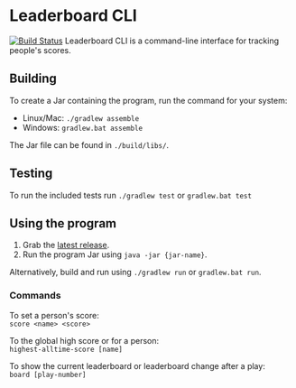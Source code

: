 # Leaderboard CLI
[![Build Status](https://travis-ci.com/ChrisLane/leaderboard-cli.svg?token=seVmyHexDs1EqyQQxtXx&branch=master)](https://travis-ci.com/ChrisLane/leaderboard-cli)
Leaderboard CLI is a command-line interface for tracking people's scores.

## Building
To create a Jar containing the program, run the command for your system:
- Linux/Mac: `./gradlew assemble`
- Windows: `gradlew.bat assemble`

The Jar file can be found in `./build/libs/`.

## Testing
To run the included tests run `./gradlew test` or `gradlew.bat test`

## Using the program
1. Grab the [latest release](https://github.com/ChrisLane/leaderboard-cli/releases/latest).
1. Run the program Jar using `java -jar {jar-name}`.

Alternatively, build and run using `./gradlew run` or `gradlew.bat run`.

### Commands
To set a person's score:\
`score <name> <score>`

To the global high score or for a person:\
`highest-alltime-score [name]`

To show the current leaderboard or leaderboard change after a play:\
`board [play-number]`

